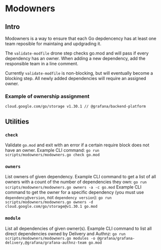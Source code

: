 # Modowners

## Intro

Modowners is a way to ensure that each Go depdencency has at least one team reposible for maintaing and updgrading it.

The `validate-modfile` drone step checks go.mod and will pass if every dependency has an owner. When adding a new dependency, add the responsible team in a line comment.

Currently `validate-modfile` is non-blocking, but will eventually become a blocking step. All newly added dependencies will require an assigned owner.

### Example of ownership assignment

`cloud.google.com/go/storage v1.30.1 // @grafana/backend-platform`

## Utilities

### `check`

Validate `go.mod` and exit with an error if a certain require block does not have an owner.
Example CLI command: `go run scripts/modowners/modowners.go check go.mod`

### `owners`

List owners of given dependency.
Example CLI command to get a list of all owners with a count of the number of dependencies they own: `go run scripts/modowners/modowners.go owners -a -c go.mod`
Example CLI command to get the owner for a specific dependency (you must use `dependency@version`, not `dependency version`): `go run scripts/modowners/modowners.go owners -d cloud.google.com/go/storage@v1.30.1 go.mod`

### `module`

List all dependencies of given owner(s).
Example CLI command to list all direct dependencies owned by Delivery and Authnz: `go run scripts/modowners/modowners.go modules -o @grafana/grafana-delivery,@grafana/grafana-authnz-team go.mod`
